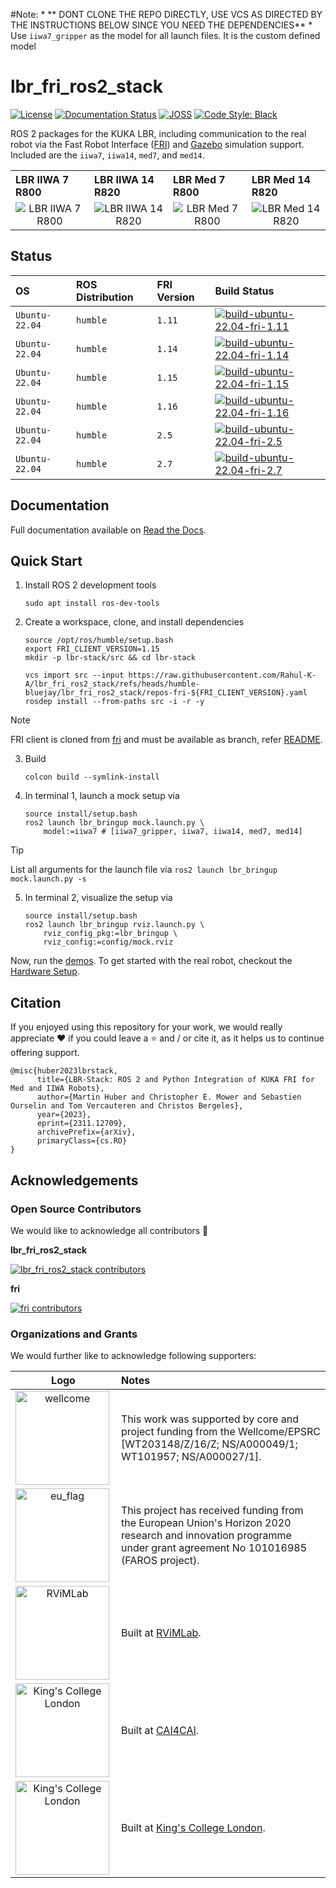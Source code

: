 #Note:
    * ** DONT CLONE THE REPO DIRECTLY, USE VCS AS DIRECTED BY THE INSTRUCTIONS BELOW SINCE YOU NEED THE DEPENDENCIES**
    * Use `iiwa7_gripper` as the model for all launch files. It is the custom defined model
# lbr_fri_ros2_stack
[![License](https://img.shields.io/github/license/lbr-stack/lbr_fri_ros2_stack)](https://github.com/lbr-stack/lbr_fri_ros2_stack/tree/humble?tab=Apache-2.0-1-ov-file#readme) 
[![Documentation Status](https://readthedocs.org/projects/lbr-stack/badge/?version=latest)](https://lbr-stack.readthedocs.io/en/latest/?badge=latest)
[![JOSS](https://joss.theoj.org/papers/c43c82bed833c02503dd47f2637192ef/status.svg)](https://joss.theoj.org/papers/c43c82bed833c02503dd47f2637192ef) 
[![Code Style: Black](https://img.shields.io/badge/code%20style-black-000000.svg)](https://github.com/psf/black)

ROS 2 packages for the KUKA LBR, including communication to the real robot via the Fast Robot Interface ([FRI](https://github.com/lbr-stack/fri)) and [Gazebo](http://gazebosim.org/) simulation support. Included are the `iiwa7`, `iiwa14`, `med7`, and `med14`.

<body>
    <table>
        <tr>
            <th align="left" width="25%">LBR IIWA 7 R800</th>
            <th align="left" width="25%">LBR IIWA 14 R820</th>
            <th align="left" width="25%">LBR Med 7 R800</th>
            <th align="left" width="25%">LBR Med 14 R820</th>
        </tr>
        <tr>
            <td align="center"><img src="https://raw.githubusercontent.com/lbr-stack/lbr_fri_ros2_stack/humble/lbr_fri_ros2_stack/doc/img/foxglove/iiwa7_r800.png" alt="LBR IIWA 7 R800"></td>
            <td align="center"><img src="https://raw.githubusercontent.com/lbr-stack/lbr_fri_ros2_stack/humble/lbr_fri_ros2_stack/doc/img/foxglove/iiwa14_r820.png" alt="LBR IIWA 14 R820"></td>
            <td align="center"><img src="https://raw.githubusercontent.com/lbr-stack/lbr_fri_ros2_stack/humble/lbr_fri_ros2_stack/doc/img/foxglove/med7_r800.png" alt="LBR Med 7 R800"></td>
            <td align="center"><img src="https://raw.githubusercontent.com/lbr-stack/lbr_fri_ros2_stack/humble/lbr_fri_ros2_stack/doc/img/foxglove/med14_r820.png" alt="LBR Med 14 R820"></td>
        </tr>
    </table>
</body>

## Status
| OS             | ROS Distribution | FRI Version |  Build Status |
| :------------- | :--------------- | :---------- |  :----------- |
| `Ubuntu-22.04` | `humble`         | `1.11`      |  [![build-ubuntu-22.04-fri-1.11](https://github.com/lbr-stack/lbr_fri_ros2_stack/actions/workflows/build-ubuntu-22.04-fri-1.11.yml/badge.svg)](https://github.com/lbr-stack/lbr_fri_ros2_stack/actions/workflows/build-ubuntu-22.04-fri-1.11.yml) |
| `Ubuntu-22.04` | `humble`         | `1.14`      |  [![build-ubuntu-22.04-fri-1.14](https://github.com/lbr-stack/lbr_fri_ros2_stack/actions/workflows/build-ubuntu-22.04-fri-1.14.yml/badge.svg)](https://github.com/lbr-stack/lbr_fri_ros2_stack/actions/workflows/build-ubuntu-22.04-fri-1.14.yml) |
| `Ubuntu-22.04` | `humble`         | `1.15`      |  [![build-ubuntu-22.04-fri-1.15](https://github.com/lbr-stack/lbr_fri_ros2_stack/actions/workflows/build-ubuntu-22.04-fri-1.15.yml/badge.svg)](https://github.com/lbr-stack/lbr_fri_ros2_stack/actions/workflows/build-ubuntu-22.04-fri-1.15.yml) |
| `Ubuntu-22.04` | `humble`         | `1.16`      |  [![build-ubuntu-22.04-fri-1.16](https://github.com/lbr-stack/lbr_fri_ros2_stack/actions/workflows/build-ubuntu-22.04-fri-1.16.yml/badge.svg)](https://github.com/lbr-stack/lbr_fri_ros2_stack/actions/workflows/build-ubuntu-22.04-fri-1.16.yml) |
| `Ubuntu-22.04` | `humble`         | `2.5`      |  [![build-ubuntu-22.04-fri-2.5](https://github.com/lbr-stack/lbr_fri_ros2_stack/actions/workflows/build-ubuntu-22.04-fri-2.5.yml/badge.svg)](https://github.com/lbr-stack/lbr_fri_ros2_stack/actions/workflows/build-ubuntu-22.04-fri-2.5.yml) |
| `Ubuntu-22.04` | `humble`         | `2.7`      |  [![build-ubuntu-22.04-fri-2.7](https://github.com/lbr-stack/lbr_fri_ros2_stack/actions/workflows/build-ubuntu-22.04-fri-2.7.yml/badge.svg)](https://github.com/lbr-stack/lbr_fri_ros2_stack/actions/workflows/build-ubuntu-22.04-fri-2.7.yml) |

## Documentation
Full documentation available on [Read the Docs](https://lbr-stack.readthedocs.io/en/latest).

## Quick Start
1. Install ROS 2 development tools

    ```shell
    sudo apt install ros-dev-tools
    ```

2. Create a workspace, clone, and install dependencies
   
    ```shell
    source /opt/ros/humble/setup.bash
    export FRI_CLIENT_VERSION=1.15
    mkdir -p lbr-stack/src && cd lbr-stack
    
    vcs import src --input https://raw.githubusercontent.com/Rahul-K-A/lbr_fri_ros2_stack/refs/heads/humble-bluejay/lbr_fri_ros2_stack/repos-fri-${FRI_CLIENT_VERSION}.yaml
    rosdep install --from-paths src -i -r -y
    ```

> [!NOTE]
> FRI client is cloned from [fri](https://github.com/lbr-stack/fri) and must be available as branch, refer [README](https://github.com/lbr-stack/fri?tab=readme-ov-file#contributing).

3. Build

    ```shell
    colcon build --symlink-install
    ```

4. In terminal 1, launch a mock setup via

    ```shell
    source install/setup.bash
    ros2 launch lbr_bringup mock.launch.py \
        model:=iiwa7 # [iiwa7_gripper, iiwa7, iiwa14, med7, med14]
    ```

> [!TIP]
> List all arguments for the launch file via `ros2 launch lbr_bringup mock.launch.py -s`

5. In terminal 2, visualize the setup via

    ```shell
    source install/setup.bash
    ros2 launch lbr_bringup rviz.launch.py \
        rviz_config_pkg:=lbr_bringup \
        rviz_config:=config/mock.rviz
    ```

Now, run the [demos](https://lbr-stack.readthedocs.io/en/latest/lbr_fri_ros2_stack/lbr_demos/doc/lbr_demos.html). To get started with the real robot, checkout the [Hardware Setup](https://lbr-stack.readthedocs.io/en/latest/lbr_fri_ros2_stack/lbr_fri_ros2_stack/doc/hardware_setup.html).

## Citation
If you enjoyed using this repository for your work, we would really appreciate ❤️ if you could leave a ⭐ and / or cite it, as it helps us to continue offering support.

```
@misc{huber2023lbrstack,
      title={LBR-Stack: ROS 2 and Python Integration of KUKA FRI for Med and IIWA Robots}, 
      author={Martin Huber and Christopher E. Mower and Sebastien Ourselin and Tom Vercauteren and Christos Bergeles},
      year={2023},
      eprint={2311.12709},
      archivePrefix={arXiv},
      primaryClass={cs.RO}
}
```

## Acknowledgements
### Open Source Contributors
We would like to acknowledge all contributors 🚀

**lbr_fri_ros2_stack**

[![lbr_fri_ros2_stack contributors](https://contrib.rocks/image?repo=lbr-stack/lbr_fri_ros2_stack&max=20)](https://github.com/lbr-stack/lbr_fri_ros2_stack/graphs/contributors)

**fri**

[![fri contributors](https://contrib.rocks/image?repo=lbr-stack/fri&max=20)](https://github.com/lbr-stack/fri/graphs/contributors)

### Organizations and Grants
We would further like to acknowledge following supporters:

| Logo | Notes |
|:--:|:---|
| <img src="https://medicalengineering.org.uk/wp-content/themes/aalto-child/_assets/images/medicalengineering-logo.svg" alt="wellcome" width="150" align="left">  | This work was supported by core and project funding from the Wellcome/EPSRC [WT203148/Z/16/Z; NS/A000049/1; WT101957; NS/A000027/1]. |
| <img src="https://upload.wikimedia.org/wikipedia/commons/thumb/b/b7/Flag_of_Europe.svg/1920px-Flag_of_Europe.svg.png" alt="eu_flag" width="150" align="left"> | This project has received funding from the European Union's Horizon 2020 research and innovation programme under grant agreement No 101016985 (FAROS project). |
| <img src="https://rvim.online/author/avatar_hu8970a6942005977dc117387facf47a75_62303_270x270_fill_lanczos_center_2.png" alt="RViMLab" width="150" align="left"> | Built at [RViMLab](https://rvim.online/). |
| <img src="https://avatars.githubusercontent.com/u/75276868?s=200&v=4" alt="King's College London" width="150" align="left"> | Built at [CAI4CAI](https://cai4cai.ml/). |
| <img src="https://upload.wikimedia.org/wikipedia/commons/1/14/King%27s_College_London_logo.svg" alt="King's College London" width="150" align="left"> | Built at [King's College London](https://www.kcl.ac.uk/). |
